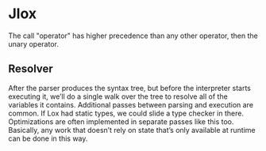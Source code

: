 # Jlox

The call "operator" has higher precedence than any other operator, then the unary operator.

## Resolver

After the parser produces the syntax tree, but before the interpreter starts executing it, we’ll do a single walk over the tree to resolve all of the variables it contains. Additional passes between parsing and execution are common. If Lox had static types, we could slide a type checker in there. Optimizations are often implemented in separate passes like this too. Basically, any work that doesn’t rely on state that’s only available at runtime can be done in this way.